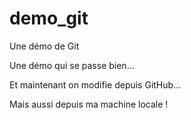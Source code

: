 # demo_git
Une démo de Git

Une démo qui se passe bien...


Et maintenant on modifie depuis GitHub...

Mais aussi depuis ma machine locale !
